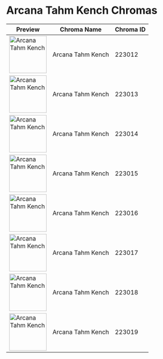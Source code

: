 # Arcana Tahm Kench Chromas

| Preview | Chroma Name | Chroma ID |
|---|---|---|
| <img src='https://raw.communitydragon.org/latest/plugins/rcp-be-lol-game-data/global/default/v1/champion-chroma-images/223/223012.png' alt='Arcana Tahm Kench' width='100'> | Arcana Tahm Kench | 223012 |
| <img src='https://raw.communitydragon.org/latest/plugins/rcp-be-lol-game-data/global/default/v1/champion-chroma-images/223/223013.png' alt='Arcana Tahm Kench' width='100'> | Arcana Tahm Kench | 223013 |
| <img src='https://raw.communitydragon.org/latest/plugins/rcp-be-lol-game-data/global/default/v1/champion-chroma-images/223/223014.png' alt='Arcana Tahm Kench' width='100'> | Arcana Tahm Kench | 223014 |
| <img src='https://raw.communitydragon.org/latest/plugins/rcp-be-lol-game-data/global/default/v1/champion-chroma-images/223/223015.png' alt='Arcana Tahm Kench' width='100'> | Arcana Tahm Kench | 223015 |
| <img src='https://raw.communitydragon.org/latest/plugins/rcp-be-lol-game-data/global/default/v1/champion-chroma-images/223/223016.png' alt='Arcana Tahm Kench' width='100'> | Arcana Tahm Kench | 223016 |
| <img src='https://raw.communitydragon.org/latest/plugins/rcp-be-lol-game-data/global/default/v1/champion-chroma-images/223/223017.png' alt='Arcana Tahm Kench' width='100'> | Arcana Tahm Kench | 223017 |
| <img src='https://raw.communitydragon.org/latest/plugins/rcp-be-lol-game-data/global/default/v1/champion-chroma-images/223/223018.png' alt='Arcana Tahm Kench' width='100'> | Arcana Tahm Kench | 223018 |
| <img src='https://raw.communitydragon.org/latest/plugins/rcp-be-lol-game-data/global/default/v1/champion-chroma-images/223/223019.png' alt='Arcana Tahm Kench' width='100'> | Arcana Tahm Kench | 223019 |
